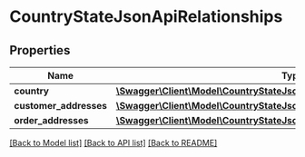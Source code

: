 # CountryStateJsonApiRelationships

## Properties
Name | Type | Description | Notes
------------ | ------------- | ------------- | -------------
**country** | [**\Swagger\Client\Model\CountryStateJsonApiRelationshipsCountry**](CountryStateJsonApiRelationshipsCountry.md) |  | [optional] 
**customer_addresses** | [**\Swagger\Client\Model\CountryStateJsonApiRelationshipsCustomerAddresses**](CountryStateJsonApiRelationshipsCustomerAddresses.md) |  | [optional] 
**order_addresses** | [**\Swagger\Client\Model\CountryStateJsonApiRelationshipsOrderAddresses**](CountryStateJsonApiRelationshipsOrderAddresses.md) |  | [optional] 

[[Back to Model list]](../../README.md#documentation-for-models) [[Back to API list]](../../README.md#documentation-for-api-endpoints) [[Back to README]](../../README.md)

